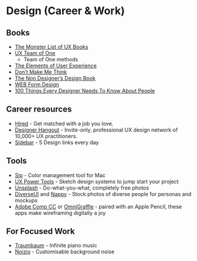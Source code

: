# Design \(Career & Work\)

## Books

* [The Monster List of UX Books](http://leovogel.com/links/t)
* [UX Team of One ](https://amzn.to/2EaQZvZ)
  * Team of One methods
* [The Elements of User Experience](https://amzn.to/2GKURJK)
* [Don’t Make Me Think](https://amzn.to/2IjFwwD)
* [The Non Designer’s Design Book](https://amzn.to/2GFfcAb)
* [WEB Form Design](https://amzn.to/2JdksJK)
* [100 Things Every Designer Needs To Know About People](https://amzn.to/2H2mBap%E2%80%98)

## Career resources

* [Hired](http://leovogel.com/links/i) - Get matched with a job you love.
* [Designer Hangout](http://leovogel.com/links/h) - Invite-only, professional UX design network of 10,000+ UX practitioners.
* [Sidebar](https://github.com/leovogel/Personal-Wiki/tree/542b118b6e8805ee0541b23ae3cafe8112bebbb1/Sidebar.io) - 5 Design links every day

## Tools

* [Sip](http://leovogel.com/links/g) - Color management tool for Mac
* [UX Power Tools](http://leovogel.com/links/f) - Sketch design systems to jump start your project
* [Unsplash](http://leovogel.com/links/e) - Do-what-you-what, completely free photos
* [DiverseUI](http://leovogel.com/links/d) and [Nappy](http://leovogel.com/links/c) - Stock photos of diverse people for personas and mockups
* [Adobe Comp CC](http://leovogel.com/links/a) or [OmniGraffle](http://leovogel.com/links/b) - paired with an Apple Pencil, these apps make wireframing digitally a joy

## For Focused Work

* [Traumbaum](https://t.umblr.com/redirect?z=https%3A%2F%2Fitunes.apple.com%2Fjp%2Fapp%2Ftraumbaum%2Fid1151308717%3Fmt%3D12&t=ODU2MzRmZWVlMWMwZmYzMmQzZTZjODI5N2VmYjgyZGYzNzQ0ZDRkNyw3WHJjWmVoTA%3D%3D&b=t%3AERdXeq9EZDGQ4x5aXJDC7Q&p=http%3A%2F%2Ftraumbaum.tumblr.com%2Fpost%2F57687679994%2Ftraumbaum-for-mac&m=1) - Infinite piano music
* [Noizio](http://noiz.io/) - Customisable background noise

